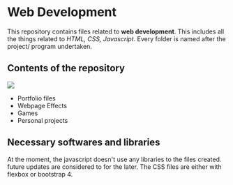 # Web Development
This repository contains files related to **web development**.
This includes all the things related to _HTML, CSS, Javascript_.
Every folder is named after the project/ program undertaken.

## Contents of the repository

[![](https://img.shields.io/badge/-Download%20Icon%20-0a0a0a.svg?style=flat&colorA=0a0a0a)](https://www.google.com)

  * Portfolio files
  * Webpage Effects
  * Games
  * Personal projects


## Necessary softwares and libraries
At the moment, the javascript doesn't use any libraries to the files created. future updates are considered to for the later.
The CSS files are either with flexbox or bootstrap 4.

